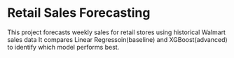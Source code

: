 # Retail Sales Forecasting 
This project forecasts weekly sales for retail stores using historical Walmart sales data
It compares Linear Regressoin(baseline) and XGBoost(advanced) to identify which model performs best.
